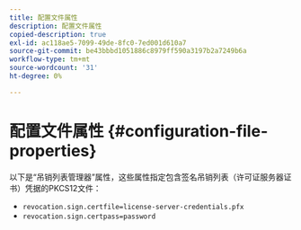 ```yaml
---
title: 配置文件属性
description: 配置文件属性
copied-description: true
exl-id: ac118ae5-7099-49de-8fc0-7ed001d610a7
source-git-commit: be43bbbd1051886c8979ff590a3197b2a7249b6a
workflow-type: tm+mt
source-wordcount: '31'
ht-degree: 0%

---
```


# 配置文件属性 {#configuration-file-properties}

以下是“吊销列表管理器”属性，这些属性指定包含签名吊销列表（许可证服务器证书）凭据的PKCS12文件：

* `revocation.sign.certfile=license-server-credentials.pfx`
* `revocation.sign.certpass=password`
